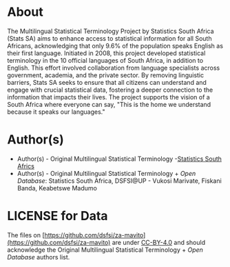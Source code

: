 # About

The Multilingual Statistical Terminology Project by Statistics South Africa (Stats SA) aims to enhance access to statistical information for all South Africans, acknowledging that only 9.6% of the population speaks English as their first language. Initiated in 2008, this project developed statistical terminology in the 10 official languages of South Africa, in addition to English. This effort involved collaboration from language specialists across government, academia, and the private sector. By removing linguistic barriers, Stats SA seeks to ensure that all citizens can understand and engage with crucial statistical data, fostering a deeper connection to the information that impacts their lives. The project supports the vision of a South Africa where everyone can say, "This is the home we understand because it speaks our languages."


# Author(s)

* Author(s) - Original Multilingual Statistical Terminology -[Statistics South Africs](https://www.statssa.gov.za/?page_id=5917)
* Author(s) - Original Multilingual Statistical Terminology + _Open Database_: Statistics South Africa, DSFSI@UP - Vukosi Marivate, Fiskani Banda, Keabetswe Madumo
# LICENSE for Data

The files on [https://github.com/dsfsi/za-mavito](https://github.com/dsfsi/za-mavito) are under [CC-BY-4.0](https://github.com/dsfsi/za-mavito/blob/master/data/statssa/LICENSE) and should acknowledge the Original Multilingual Statistical Terminology + _Open Database_ authors list.
